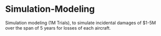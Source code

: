 # Simulation-Modeling
Simulation modeling (1M Trials), to simulate incidental damages of $1-5M over the span of 5 years for losses of each aircraft.

